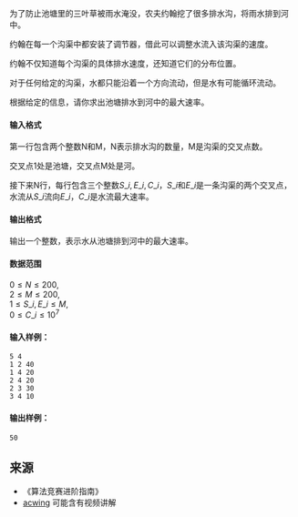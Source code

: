 为了防止池塘里的三叶草被雨水淹没，农夫约翰挖了很多排水沟，将雨水排到河中。

约翰在每一个沟渠中都安装了调节器，借此可以调整水流入该沟渠的速度。

约翰不仅知道每个沟渠的具体排水速度，还知道它们的分布位置。

对于任何给定的沟渠，水都只能沿着一个方向流动，但是水有可能循环流动。

根据给定的信息，请你求出池塘排水到河中的最大速率。

#### 输入格式

第一行包含两个整数N和M，N表示排水沟的数量，M是沟渠的交叉点数。

交叉点1处是池塘，交叉点M处是河。

接下来N行，每行包含三个整数$S\_i,E\_i,C\_i$，$S\_i$和$E\_i$是一条沟渠的两个交叉点，水流从$S\_i$流向$E\_i$，$C\_i$是水流最大速率。

#### 输出格式

输出一个整数，表示水从池塘排到河中的最大速率。

#### 数据范围

$0 \le N \le 200$,  
$2 \le M \le 200$,  
$1 \le S\_i,E\_i \le M$,  
$0 \le C\_i \le 10^7$

#### 输入样例：

```
5 4
1 2 40
1 4 20
2 4 20
2 3 30
3 4 10
```

#### 输出样例：

```
50
```

## 来源 
- 《算法竞赛进阶指南》
- [acwing](https://www.acwing.com/problem/content/414/) 可能含有视频讲解
